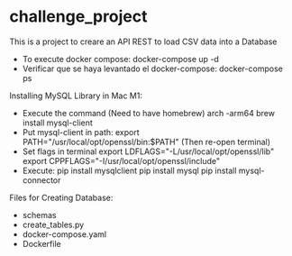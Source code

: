# challenge_project
This is a project to creare an API REST to load CSV data into a Database

- To execute docker compose:
docker-compose up -d
- Verificar que se haya levantado el docker-compose:
docker-compose ps

Installing MySQL Library in Mac M1:

- Execute the command (Need to have homebrew)
arch -arm64 brew install mysql-client
- Put mysql-client in path:
export PATH="/usr/local/opt/openssl/bin:$PATH"
(Then re-open terminal)
- Set flags in terminal
export LDFLAGS="-L/usr/local/opt/openssl/lib"
export CPPFLAGS="-I/usr/local/opt/openssl/include"
- Execute:
pip install mysqlclient
pip install mysql
pip install mysql-connector

Files for Creating Database:
- schemas
- create_tables.py
- docker-compose.yaml
- Dockerfile
